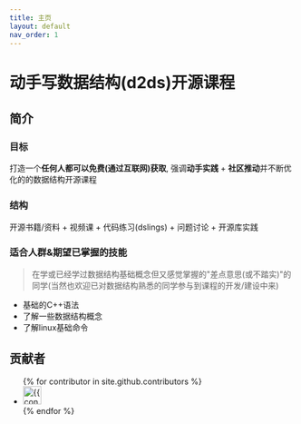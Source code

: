 ```yaml
---
title: 主页
layout: default
nav_order: 1
---
```


# 动手写数据结构(d2ds)开源课程

## 简介

### 目标
打造一个**任何人都可以免费(通过互联网)获取**, 强调**动手实践** + **社区推动**并不断优化的的数据结构开源课程

### 结构
开源书籍/资料 + 视频课 + 代码练习(dslings) + 问题讨论 + 开源库实践

### 适合人群&期望已掌握的技能
> 在学或已经学过数据结构基础概念但又感觉掌握的"差点意思(或不踏实)"的同学(当然也欢迎已对数据结构熟悉的同学参与到课程的开发/建设中来)

- 基础的C++语法
- 了解一些数据结构概念
- 了解linux基础命令

## 贡献者

<ul class="list-style-none">
{% for contributor in site.github.contributors %}
  <li class="d-inline-block mr-1">
     <a href="{{ contributor.html_url }}"><img src="{{ contributor.avatar_url }}" width="32" height="32" alt="{{ contributor.login }}"></a>
  </li>
{% endfor %}
</ul>